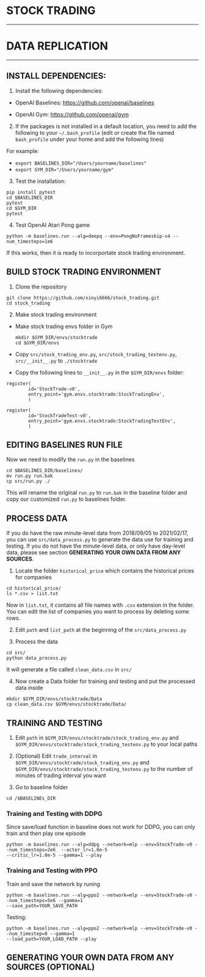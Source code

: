 # STOCK TRADING
-------

# DATA REPLICATION
------
INSTALL DEPENDENCIES:
-------
1) Install the following dependencies: 


- OpenAI Baselines:  https://github.com/openai/baselines

- OpenAI Gym:  https://github.com/openai/gym

2) If the packages is not installed in a default location, you need to add the following to your `~/.bash_profile` (edit or create the file named `bash_profile` under your home and add the following lines)

For example:
* ` export BASELINES_DIR="/Users/yourname/baselines" `
* ` export GYM_DIR="/Users/yourname/gym" `

3) Test the installation:
  ```
  pip install pytest
  cd $BASELINES_DIR
  pytest
  cd $GYM_DIR
  pytest
  ```
4) Test OpenAI Atari Pong game
```
python -m baselines.run --alg=deepq --env=PongNoFrameskip-v4 --num_timesteps=1e6
```
If this works, then it is ready to incorportate stock trading environment.

BUILD STOCK TRADING ENVIRONMENT
-----
1) Clone the repository

  ```
  git clone https://github.com/xinyi6666/stock_trading.git
  cd stock_trading
  ```

2) Make stock trading environment

- Make stock trading envs folder in Gym
  
  ```
  mkdir $GYM_DIR/envs/stocktrade
  cd $GYM_DIR/envs
  ```

- Copy `src/stock_trading_env.py`, `src/stock_trading_testenv.py`, `src/__init__.py` to `./stocktrade`

- Copy the following lines to `__init__.py` in the `$GYM_DIR/envs` folder:

```
register(
        id='StockTrade-v0',
        entry_point='gym.envs.stocktrade:StockTradingEnv',
        )

register(
        id='StockTradeTest-v0',
        entry_point='gym.envs.stocktrade:StockTradingTestEnv',
        )
```
EDITING BASELINES RUN FILE
----
Now we need to modify the `run.py` in the baselines
```
cd $BASELINES_DIR/baselines/
mv run.py run.bak
cp src/run.py ./
```
This will rename the original `run.py` to `run.bak` in the baseline folder and copy our customized `run.py` to baselines folder.

PROCESS DATA
----
If you do have the raw minute-level data from 2018/09/05 to 2021/02/17, you can use `src/data_process.py` to generate the data use for training and testing. If you do not have the minute-level data, or only have day-level data, please see section **GENERATING YOUR OWN DATA FROM ANY SOURCES**.

1) Locate the folder `historical_price` which contains the historical prices for companies
```
cd historical_price/
ls *.csv > list.txt 
```
Now in `list.txt`, it contains all file names with `.csv` extension in the folder. You can edit the list of companies you want to process by deleting some rows.

2) Edit `path` and `list_path` at the beginning of the `src/data_process.py` 

3) Process the data
```
cd src/
python data_process.py
```
It will generate a file called `clean_data.csv` in `src/`

4) Now create a Data folder for training and testing and put the processed data inside
```
mkdir $GYM_DIR/envs/stocktrade/Data
cp clean_data.csv $GYM/envs/stocktrade/Data/
```


TRAINING AND TESTING
----
1) Edit `path` in `$GYM_DIR/envs/stocktrade/stock_trading_env.py` and `$GYM_DIR/envs/stocktrade/stock_trading_testenv.py` to your local paths

2) (Optional) Edit `trade_interval` in `$GYM_DIR/envs/stocktrade/stock_trading_env.py` and `$GYM_DIR/envs/stocktrade/stock_trading_testenv.py` to the number of minutes of trading interval you want

3) Go to baseline folder
```
cd /$BASELINEs_DIR
```

### Training and Testing with DDPG ###
Since save/load function in baseline does not work for DDPG, you can only train and then play one episode
```
python -m baselines.run --alg=ddpg --network=mlp --env=StockTrade-v0 --num_timesteps=2e6  --actor_lr=1.0e-5 
--critic_lr=1.0e-5 --gamma=1 --play
```

### Training and Testing with PPO ###
Train and save the network by runing
```
python -m baselines.run --alg=ppo2 --network=mlp --env=StockTrade-v0 --num_timesteps=5e6 --gamma=1 
--save_path=YOUR_SAVE_PATH
```
Testing:
```
python -m baselines.run --alg=ppo2 --network=mlp --env=StockTrade-v0 --num_timestep=0 --gamma=1 
--load_path=YOUR_LOAD_PATH --play
```
GENERATING YOUR OWN DATA FROM ANY SOURCES (OPTIONAL)
----


